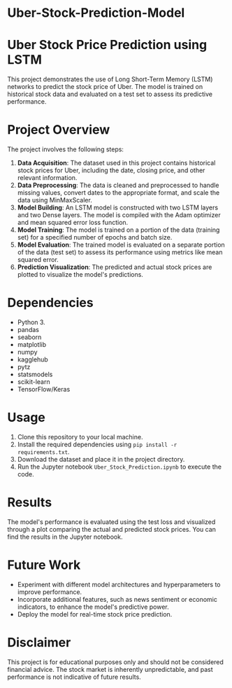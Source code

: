 # Uber-Stock-Prediction-Model
# Uber Stock Price Prediction using LSTM

This project demonstrates the use of Long Short-Term Memory (LSTM) networks to predict the stock price of Uber. The model is trained on historical stock data and evaluated on a test set to assess its predictive performance.

# Project Overview
The project involves the following steps:

1. **Data Acquisition**: The dataset used in this project contains historical stock prices for Uber, including the date, closing price, and other relevant information.
2. **Data Preprocessing**: The data is cleaned and preprocessed to handle missing values, convert dates to the appropriate format, and scale the data using MinMaxScaler.
3. **Model Building**: An LSTM model is constructed with two LSTM layers and two Dense layers. The model is compiled with the Adam optimizer and mean squared error loss function.
4. **Model Training**: The model is trained on a portion of the data (training set) for a specified number of epochs and batch size.
5. **Model Evaluation**: The trained model is evaluated on a separate portion of the data (test set) to assess its performance using metrics like mean squared error.
6. **Prediction Visualization**: The predicted and actual stock prices are plotted to visualize the model's predictions.

# Dependencies
- Python 3.
- pandas
- seaborn
- matplotlib
- numpy
- kagglehub
- pytz
- statsmodels
- scikit-learn
- TensorFlow/Keras

# Usage
1. Clone this repository to your local machine.
2. Install the required dependencies using `pip install -r requirements.txt`.
3. Download the dataset and place it in the project directory.
4. Run the Jupyter notebook `Uber_Stock_Prediction.ipynb` to execute the code.

# Results

The model's performance is evaluated using the test loss and visualized through a plot comparing the actual and predicted stock prices. You can find the results in the Jupyter notebook.

# Future Work

- Experiment with different model architectures and hyperparameters to improve performance.
- Incorporate additional features, such as news sentiment or economic indicators, to enhance the model's predictive power.
- Deploy the model for real-time stock price prediction.


# Disclaimer

This project is for educational purposes only and should not be considered financial advice. The stock market is inherently unpredictable, and past performance is not indicative of future results.
